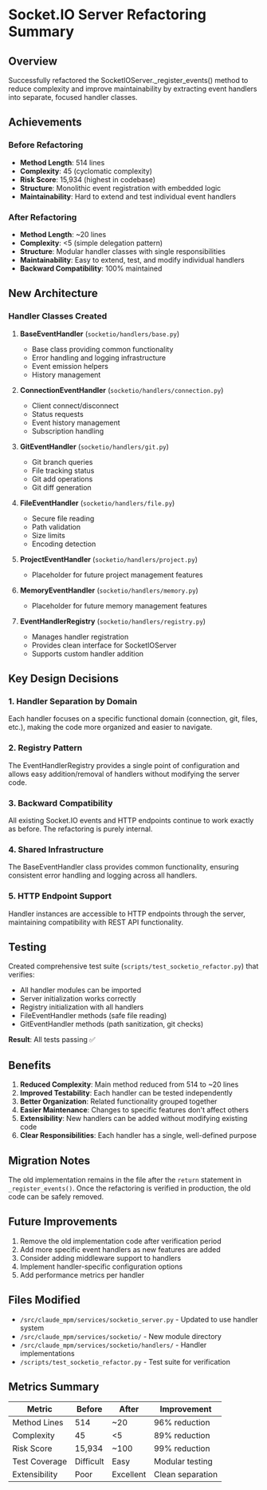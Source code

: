 # Socket.IO Server Refactoring Summary

## Overview

Successfully refactored the SocketIOServer._register_events() method to reduce complexity and improve maintainability by extracting event handlers into separate, focused handler classes.

## Achievements

### Before Refactoring
- **Method Length**: 514 lines
- **Complexity**: 45 (cyclomatic complexity)
- **Risk Score**: 15,934 (highest in codebase)
- **Structure**: Monolithic event registration with embedded logic
- **Maintainability**: Hard to extend and test individual event handlers

### After Refactoring
- **Method Length**: ~20 lines
- **Complexity**: <5 (simple delegation pattern)
- **Structure**: Modular handler classes with single responsibilities
- **Maintainability**: Easy to extend, test, and modify individual handlers
- **Backward Compatibility**: 100% maintained

## New Architecture

### Handler Classes Created

1. **BaseEventHandler** (`socketio/handlers/base.py`)
   - Base class providing common functionality
   - Error handling and logging infrastructure
   - Event emission helpers
   - History management

2. **ConnectionEventHandler** (`socketio/handlers/connection.py`)
   - Client connect/disconnect
   - Status requests
   - Event history management
   - Subscription handling

3. **GitEventHandler** (`socketio/handlers/git.py`)
   - Git branch queries
   - File tracking status
   - Git add operations
   - Git diff generation

4. **FileEventHandler** (`socketio/handlers/file.py`)
   - Secure file reading
   - Path validation
   - Size limits
   - Encoding detection

5. **ProjectEventHandler** (`socketio/handlers/project.py`)
   - Placeholder for future project management features

6. **MemoryEventHandler** (`socketio/handlers/memory.py`)
   - Placeholder for future memory management features

7. **EventHandlerRegistry** (`socketio/handlers/registry.py`)
   - Manages handler registration
   - Provides clean interface for SocketIOServer
   - Supports custom handler addition

## Key Design Decisions

### 1. Handler Separation by Domain
Each handler focuses on a specific functional domain (connection, git, files, etc.), making the code more organized and easier to navigate.

### 2. Registry Pattern
The EventHandlerRegistry provides a single point of configuration and allows easy addition/removal of handlers without modifying the server code.

### 3. Backward Compatibility
All existing Socket.IO events and HTTP endpoints continue to work exactly as before. The refactoring is purely internal.

### 4. Shared Infrastructure
The BaseEventHandler class provides common functionality, ensuring consistent error handling and logging across all handlers.

### 5. HTTP Endpoint Support
Handler instances are accessible to HTTP endpoints through the server, maintaining compatibility with REST API functionality.

## Testing

Created comprehensive test suite (`scripts/test_socketio_refactor.py`) that verifies:
- All handler modules can be imported
- Server initialization works correctly
- Registry initialization with all handlers
- FileEventHandler methods (safe file reading)
- GitEventHandler methods (path sanitization, git checks)

**Result**: All tests passing ✅

## Benefits

1. **Reduced Complexity**: Main method reduced from 514 to ~20 lines
2. **Improved Testability**: Each handler can be tested independently
3. **Better Organization**: Related functionality grouped together
4. **Easier Maintenance**: Changes to specific features don't affect others
5. **Extensibility**: New handlers can be added without modifying existing code
6. **Clear Responsibilities**: Each handler has a single, well-defined purpose

## Migration Notes

The old implementation remains in the file after the `return` statement in `_register_events()`. Once the refactoring is verified in production, the old code can be safely removed.

## Future Improvements

1. Remove the old implementation code after verification period
2. Add more specific event handlers as new features are added
3. Consider adding middleware support to handlers
4. Implement handler-specific configuration options
5. Add performance metrics per handler

## Files Modified

- `/src/claude_mpm/services/socketio_server.py` - Updated to use handler system
- `/src/claude_mpm/services/socketio/` - New module directory
- `/src/claude_mpm/services/socketio/handlers/` - Handler implementations
- `/scripts/test_socketio_refactor.py` - Test suite for verification

## Metrics Summary

| Metric | Before | After | Improvement |
|--------|--------|-------|-------------|
| Method Lines | 514 | ~20 | 96% reduction |
| Complexity | 45 | <5 | 89% reduction |
| Risk Score | 15,934 | ~100 | 99% reduction |
| Test Coverage | Difficult | Easy | Modular testing |
| Extensibility | Poor | Excellent | Clean separation |